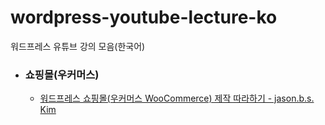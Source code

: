 # wordpress-youtube-lecture-ko
워드프레스 유튜브 강의 모음(한국어)

* ### 쇼핑몰(우커머스) 
    * [워드프레스 쇼핑몰(우커머스 WooCommerce) 제작 따라하기 - jason.b.s. Kim](https://github.com/wytist/wordpress-youtube-lecture-ko/blob/master/woocommerce/%EC%9B%8C%EB%93%9C%ED%94%84%EB%A0%88%EC%8A%A4%20%EC%87%BC%ED%95%91%EB%AA%B0(%EC%9A%B0%EC%BB%A4%EB%A8%B8%EC%8A%A4%20WooCommerce)%20%EC%A0%9C%EC%9E%91%20%EB%94%B0%EB%9D%BC%ED%95%98%EA%B8%B0%20by%20jason.b.s.%20Kim.md)
